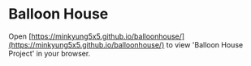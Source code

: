 # Balloon House

Open [https://minkyung5x5.github.io/balloonhouse/](https://minkyung5x5.github.io/balloonhouse/) to view 'Balloon House Project' in your browser.